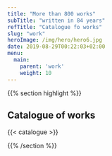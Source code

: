 ```yaml
---
title: "More than 800 works"
subTitle: "written in 84 years"
refTitle: "Catalogue fo works"
slug: "work"
heroImage: /img/hero/hero6.jpg
date: 2019-08-29T00:22:03+02:00
menu:
  main:
    parent: 'work'
    weight: 10
---
```


{{% section highlight %}}
## Catalogue of works

{{< catalogue >}}

{{% /section %}}
